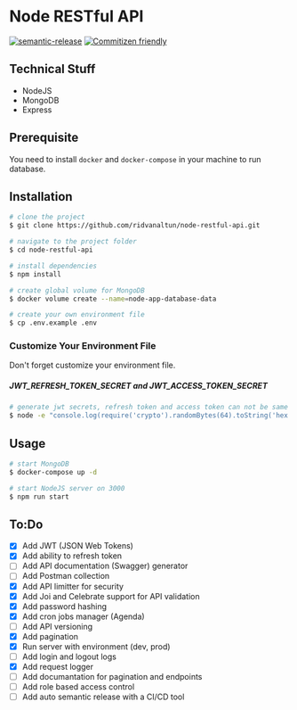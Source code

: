 # Node RESTful API

[![semantic-release](https://img.shields.io/badge/%20%20%F0%9F%93%A6%F0%9F%9A%80-semantic--release-e10079.svg)](https://github.com/semantic-release/semantic-release) [![Commitizen friendly](https://img.shields.io/badge/commitizen-friendly-brightgreen.svg)](http://commitizen.github.io/cz-cli/)

## Technical Stuff

- NodeJS
- MongoDB
- Express

## Prerequisite

You need to install `docker` and `docker-compose` in your machine to run database.

## Installation

```bash
# clone the project
$ git clone https://github.com/ridvanaltun/node-restful-api.git

# navigate to the project folder
$ cd node-restful-api

# install dependencies
$ npm install

# create global volume for MongoDB
$ docker volume create --name=node-app-database-data

# create your own environment file
$ cp .env.example .env
```

### Customize Your Environment File

Don't forget customize your environment file.

##### JWT_REFRESH_TOKEN_SECRET and JWT_ACCESS_TOKEN_SECRET

```bash
# generate jwt secrets, refresh token and access token can not be same
$ node -e "console.log(require('crypto').randomBytes(64).toString('hex'))"
```

## Usage

```bash
# start MongoDB
$ docker-compose up -d

# start NodeJS server on 3000
$ npm run start
```

## To:Do

- [x] Add JWT (JSON Web Tokens)
- [x] Add ability to refresh token
- [ ] Add API documentation (Swagger) generator
- [ ] Add Postman collection
- [x] Add API limitter for security
- [x] Add Joi and Celebrate support for API validation
- [x] Add password hashing
- [x] Add cron jobs manager (Agenda)
- [ ] Add API versioning
- [x] Add pagination
- [x] Run server with environment (dev, prod)
- [ ] Add login and logout logs
- [x] Add request logger
- [ ] Add documantation for pagination and endpoints
- [ ] Add role based access control
- [ ] Add auto semantic release with a CI/CD tool
